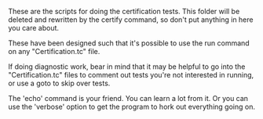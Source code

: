 These are the scripts for doing the certification tests.  This folder will
be deleted and rewritten by the certify command, so don't put anything in
here you care about.

These have been designed such that it's possible to use the run command
on any "Certification.tc" file.

If doing diagnostic work, bear in mind that it may be helpful to go into
the "Certification.tc" files to comment out tests you're not interested
in running, or use a goto to skip over tests.

The 'echo' command is your friend.  You can learn a lot from it.  Or you
can use the 'verbose' option to get the program to hork out everything
going on.
